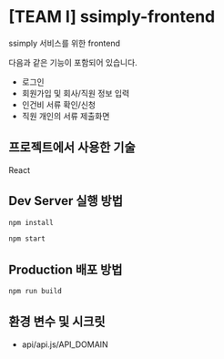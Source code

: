 # [TEAM I] ssimply-frontend

ssimply 서비스를 위한 frontend

다음과 같은 기능이 포함되어 있습니다.
- 로그인
- 회원가입 및 회사/직원 정보 입력
- 인건비 서류 확인/신청
- 직원 개인의 서류 제출화면


## 프로젝트에서 사용한 기술

React


## Dev Server 실행 방법

```jsx
npm install
```
```jsx
npm start
```

## Production 배포 방법

```jsx
npm run build
```

## 환경 변수 및 시크릿

- api/api.js/API_DOMAIN
